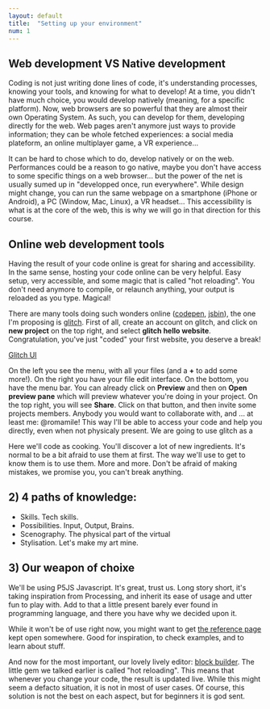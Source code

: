 ```yaml
---
layout: default
title:  "Setting up your environment"
num: 1
---
```


## Web development VS Native development
Coding is not just writing done lines of code, it's understanding processes, knowing your tools, and knowing for what to develop! At a time, you didn't have much choice, you would develop natively (meaning, for a specific platform). Now, web browsers are so powerful that they are almost their own Operating System. As such, you can develop for them, developing directly for the web. Web pages aren't anymore just ways to provide information; they can be whole fetched experiences: a social media plateform, an online multiplayer game, a VR experience...

It can be hard to chose which to do, develop natively or on the web. Performances could be a reason to go native, maybe you don't have access to some specific things on a web browser... but the power of the net is usually sumed up in "developped once, run everywhere". While design might change, you can run the same webpage on a smartphone (iPhone or Android), a PC (Window, Mac, Linux), a VR headset... This accessibility is what is at the core of the web, this is why we will go in that direction for this course.


## Online web development tools
Having the result of your code online is great for sharing and accessibility. In the same sense, hosting your code online can be very helpful. Easy setup, very accessible, and some magic that is called "hot reloading". You don't need anymore to compile, or relaunch anything, your output is reloaded as you type. Magical!

There are many tools doing such wonders online ([codepen](https://codepen.io), [jsbin]([200~https://jsbin.com/)), the one I'm proposing is [glitch](https://glitch.com). First of all, create an account on glitch, and click on <b>new project</b> on the top right, and select <b>glitch hello website</b>. Congratulation, you've just "coded" your first website, you deserve a break!

[Glitch UI](./assets/glitchUI.png)


On the left you see the menu, with all your files (and a <b>+</b> to add some more!). On the right you have your file edit interface. On the bottom, you have the menu bar. You can already click on <b>Preview</b> and then on <b>Open preview pane</b> which will preview whatever you're doing in your project. On the top right, you will see <b>Share</b>. Click on that button, and then invite some projects members. Anybody you would want to collaborate with, and ... at least me: @romamile! This way I'll be able to access your code and help you directly, even when not physicaly present.
We are going to use glitch as a 


Here we'll code as cooking. You'll discover a lot of new ingredients. It's normal to be a bit afraid to use them at first. The way we'll use to get to know them is to use them. More and more. Don't be afraid of making mistakes, we promise you, you can't break anything.

## 2) 4 paths of knowledge:
 * Skills. Tech skills.
 * Possibilities. Input, Output, Brains.
 * Scenography. The physical part of the virtual
 * Stylisation. Let's make my art mine. 

## 3) Our weapon of choixe

We'll be using P5JS Javascript. It's great, trust us. Long story short, it's taking inspiration from Processing, and inherit its ease of usage and utter fun to play with. Add to that a little present barely ever found in programming language, and there you have why we decided upon it.

While it won't be of use right now, you might want to get [the reference page](https://p5js.org/reference/) kept open somewhere. Good for inspiration, to check examples, and to learn about stuff.

And now for the most important, our lovely lively editor: [block builder](http://blockbuilder.org/). The little gem we talked earlier is called "hot reloading". This means that whenever you change your code, the result is updated live. While this might seem a defacto situation, it is not in most of user cases. Of course, this solution is not the best on each aspect, but for beginners it is god sent.
